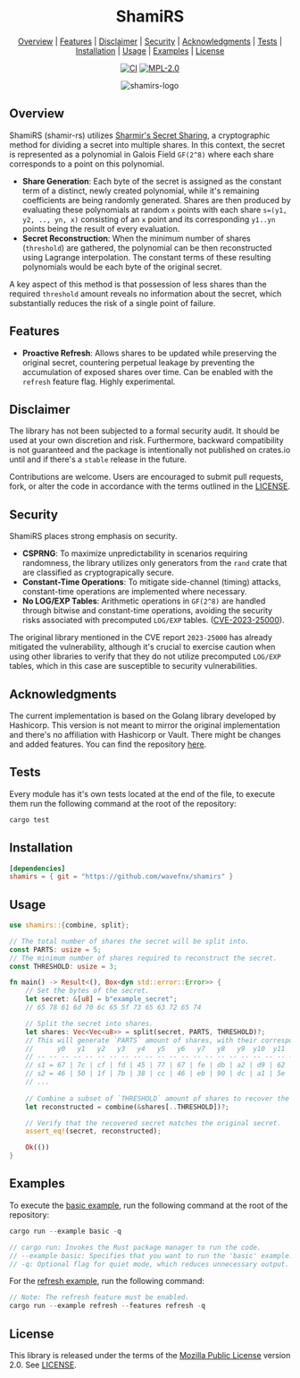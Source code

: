 <h1 align="center"> ShamiRS </h1>

<div align="center"> 
    
[Overview](#Overview) | [Features](#Features) | [Disclaimer](#Disclaimer) | [Security](#Security) | [Acknowledgments](#Acknowledgments) | [Tests](#Tests) | [Installation](#Installation) | [Usage](#Usage) | [Examples](#Examples) | [License](#License)
</div>

<div align="center">
    
[![CI](https://img.shields.io/github/actions/workflow/status/wavefnx/shamirs/ci.yml?style=flat-square&label=CI&labelColor=%23343940&color=%2340C057)](https://github.com/wavefnx/shamirs/actions/workflows/ci.yml)
[![MPL-2.0](https://img.shields.io/github/license/wavefnx/shamirs?style=flat-square&color=blue&label=)](LICENSE)
</div>


<div align="center">
    
![shamirs-logo](https://github.com/wavefnx/shamirs/assets/157986149/c3cb34a4-646f-431e-81da-73327ad98c8d)
</div>

## Overview
ShamiRS (shamir-rs) utilizes [Sharmir's Secret Sharing](https://en.wikipedia.org/wiki/Shamir%27s_secret_sharing), a cryptographic method for dividing a secret into multiple shares. In this context, the secret is represented as a polynomial in Galois Field `GF(2^8)` where each share corresponds to a point on this polynomial.

- **Share Generation**: Each byte of the secret is assigned as the constant term of a distinct, newly created polynomial, while it's remaining coefficients are being randomly generated. Shares are then produced by evaluating these polynomials at random `x` points with each share `s=(y1, y2, .., yn, x)` consisting of an `x` point and its corresponding `y1..yn` points being the result of every evaluation.
- **Secret Reconstruction**: When the minimum number of shares (`threshold`)  are gathered, the polynomial can be then reconstructed using Lagrange interpolation. The constant terms of these resulting polynomials would be each byte of the original secret.

A key aspect of this method is that possession of less shares than the required `threshold` amount reveals no information about the secret, which substantially reduces the risk of a single point of failure.

## Features 
- **Proactive Refresh**: Allows shares to be updated while preserving the original secret, countering perpetual leakage by preventing the accumulation of exposed shares over time. Can be enabled with the `refresh` feature flag. Highly experimental.

## Disclaimer
The library has not been subjected to a formal security audit. It should be used at your own discretion and risk. Furthermore, backward compatibility is not guaranteed and the package is intentionally not published on crates.io until and if there's a `stable` release in the future.

Contributions are welcome. Users are encouraged to submit pull requests, fork, or alter the code in accordance with the terms outlined in the [LICENSE](#LICENSE).

## Security
ShamiRS places strong emphasis on security.

- **CSPRNG**: To maximize unpredictability in scenarios requiring randomness, the library utilizes only generators from the `rand` crate that are classified as cryptograpically secure.
- **Constant-Time Operations**: To mitigate side-channel (timing) attacks, constant-time operations are implemented where necessary.
- **No LOG/EXP Tables**: Arithmetic operations in `GF(2^8)` are handled through bitwise and constant-time operations, avoiding the security risks associated with precomputed `LOG/EXP` tables. ([CVE-2023-25000](https://github.com/advisories/GHSA-vq4h-9ghm-qmrr)).

The original library mentioned in the CVE report `2023-25000` has already mitigated the vulnerability, although it's crucial to exercise caution when using other libraries to verify that they do not utilize precomputed `LOG/EXP` tables, which in this case are susceptible to security vulnerabilities.

## Acknowledgments
The current implementation is based on the Golang library developed by Hashicorp. This version is not meant to mirror the original implementation and there's no affiliation with Hashicorp or Vault. There might be changes and added features. You can find the repository [here](https://github.com/hashicorp/vault/blob/main/shamir/shamir.go).

## Tests
Every module has it's own tests located at the end of the file, to execute them run the following command at the root of the repository:  

```rust
cargo test
```

## Installation
```toml
[dependencies]
shamirs = { git = "https://github.com/wavefnx/shamirs" }
```

## Usage
```rust
use shamirs::{combine, split};

// The total number of shares the secret will be split into.
const PARTS: usize = 5;
// The minimum number of shares required to reconstruct the secret.
const THRESHOLD: usize = 3;

fn main() -> Result<(), Box<dyn std::error::Error>> {
    // Set the bytes of the secret.
    let secret: &[u8] = b"example_secret";
    // 65 78 61 6d 70 6c 65 5f 73 65 63 72 65 74

    // Split the secret into shares.
    let shares: Vec<Vec<u8>> = split(secret, PARTS, THRESHOLD)?;
    // This will generate `PARTS` amount of shares, with their corresponding coordinates.
    //      y0   y1   y2   y3   y4   y5   y6   y7   y8   y9  y10  y11  y12  y13   x
    // -- -- -- -- -- -- -- -- -- -- -- -- -- -- -- -- -- -- -- -- -- -- -- -- -- -- --
    // s1 = 67 | 7c | cf | fd | 45 | 77 | 67 | fe | db | a2 | d9 | 62 | 0b | c2 | 82
    // s2 = 46 | 50 | 1f | 7b | 38 | cc | 46 | eb | 90 | dc | a1 | 5e | 37 | 48 | 45
    // ...
    
    // Combine a subset of `THRESHOLD` amount of shares to recover the secret.
    let reconstructed = combine(&shares[..THRESHOLD])?;

    // Verify that the recovered secret matches the original secret.
    assert_eq!(secret, reconstructed);

    Ok(())
}
```

## Examples
To execute the [basic example](examples/basic.rs), run the following command at the root of the repository: 
```rust
cargo run --example basic -q

// cargo run: Invokes the Rust package manager to run the code.
// --example basic: Specifies that you want to run the 'basic' example.
// -q: Optional flag for quiet mode, which reduces unnecessary output.
```
For the [refresh example](examples/refresh.rs), run the following command:
```rust
// Note: The refresh feature must be enabled.
cargo run --example refresh --features refresh -q
```

## License
This library is released under the terms of the [Mozilla Public License](https://www.mozilla.org/en-US/MPL/) version 2.0. See [LICENSE](LICENSE).
